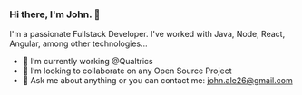 ### Hi there, I'm John. 👋



I'm a passionate Fullstack Developer. I've worked with Java, Node, React, Angular, among other technologies...

- 🔭 I’m currently working @Qualtrics
- 👯 I’m looking to collaborate on any Open Source Project
- 💬 Ask me about anything  or you can contact me: john.ale26@gmail.com

